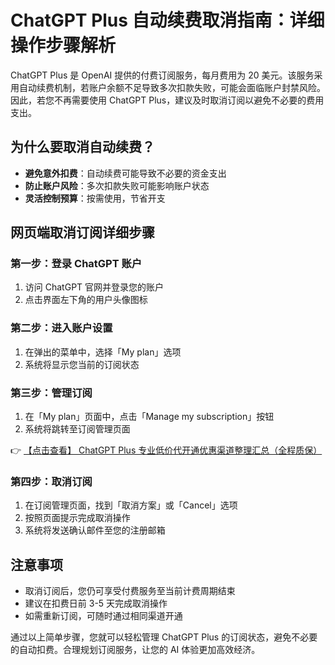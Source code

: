 # ChatGPT Plus 自动续费取消指南：详细操作步骤解析

ChatGPT Plus 是 OpenAI 提供的付费订阅服务，每月费用为 20 美元。该服务采用自动续费机制，若账户余额不足导致多次扣款失败，可能会面临账户封禁风险。因此，若您不再需要使用 ChatGPT Plus，建议及时取消订阅以避免不必要的费用支出。

## 为什么要取消自动续费？

- **避免意外扣费**：自动续费可能导致不必要的资金支出
- **防止账户风险**：多次扣款失败可能影响账户状态
- **灵活控制预算**：按需使用，节省开支

## 网页端取消订阅详细步骤

### 第一步：登录 ChatGPT 账户
1. 访问 ChatGPT 官网并登录您的账户
2. 点击界面左下角的用户头像图标

### 第二步：进入账户设置
1. 在弹出的菜单中，选择「My plan」选项
2. 系统将显示您当前的订阅状态

### 第三步：管理订阅
1. 在「My plan」页面中，点击「Manage my subscription」按钮
2. 系统将跳转至订阅管理页面

👉 [【点击查看】 ChatGPT Plus 专业低价代开通优惠渠道整理汇总（全程质保）](https://bit.ly/DaiKai)

### 第四步：取消订阅
1. 在订阅管理页面，找到「取消方案」或「Cancel」选项
2. 按照页面提示完成取消操作
3. 系统将发送确认邮件至您的注册邮箱

## 注意事项

- 取消订阅后，您仍可享受付费服务至当前计费周期结束
- 建议在扣费日前 3-5 天完成取消操作
- 如需重新订阅，可随时通过相同渠道开通

通过以上简单步骤，您就可以轻松管理 ChatGPT Plus 的订阅状态，避免不必要的自动扣费。合理规划订阅服务，让您的 AI 体验更加高效经济。